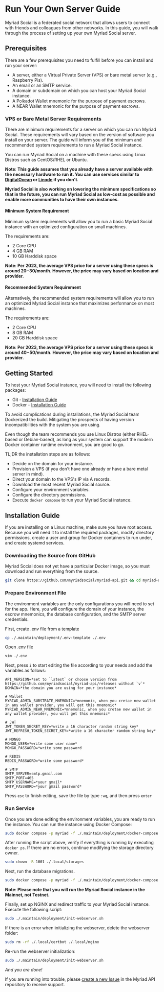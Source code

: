 # Run Your Own Server Guide
Myriad Social is a federated social network that allows users to connect with friends and colleagues from other networks. In this guide, you will walk through the process of setting up your own Myriad Social server. 

## Prerequisites
There are a few prerequisites you need to fulfill before you can install and run your server:
- A server, either a Virtual Private Server (VPS) or bare metal server (e.g., Raspberry Pis).
- An email or an SMTP service.
- A domain or subdomain on which you can host your Myriad Social instance.
- A Polkadot Wallet mnemonic for the purpose of payment escrows.
- A NEAR Wallet mnemonic for the purpose of payment escrows.

### VPS or Bare Metal Server Requirements
There are minimum requirements for a server on which you can run Myriad Social. These requirements will vary based on the version of software you install on your server. The guide will inform you of the minimum and recommended system requirements to run a Myriad Social instance.

You can run Myriad Social on a machine with these specs using Linux Distros such as CentOS/RHEL or Ubuntu.

**Note: This guide assumes that you already have a server available with the necessary hardware to run it. You can use services similar to [DigitalOcean](https://www.digitalocean.com/pricing/droplets) or [Linode](https://www.linode.com/pricing/#compute-shared) if you don't.**

**Myriad Social is also working on lowering the minimum specifications so that in the future, you can run Myriad Social as low-cost as possible and enable more communities to have their own instances.**

#### Minimum System Requirement
Minimum system requirements will allow you to run a basic Myriad Social instance with an optimized configuration on small machines.

The requirements are:
- 2 Core CPU
- 4 GB RAM
- 10 GB Harddisk space

**Note: Per 2023, the average VPS price for a server using these specs is around $20-$30/month. However, the price may vary based on location and provider.**

#### Recommended System Requirement
Alternatively, the recommended system requirements will allow you to run an optimized Myriad Social instance that maximizes performance on most machines.

The requirements are:
- 2 Core CPU
- 8 GB RAM
- 20 GB Harddisk space

**Note: Per 2023, the average VPS price for a server using these specs is around $40-$50/month. However, the price may vary based on location and provider.**

## Getting Started
To host your Myriad Social instance, you will need to install the following packages:
- Git - [Installation Guide](https://git-scm.com/download/linux)
- Docker - [Installation Guide](https://docs.docker.com/engine/install/ubuntu/)

To avoid complications during installations, the Myriad Social team Dockerized the build. Mitigating the prospects of having version incompatibilities with the system you are using. 

Even though the team recommends you use Linux Distros (either RHEL-based or Debian-based), as long as your system can support the modern Docker container runtime environment, you are good to go.

TL;DR the installation steps are as follows:
- Decide on the domain for your instance.
- Provision a VPS (if you don't have one already or have a bare metal server in mind).
- Direct your domain to the VPS's IP via A records.
- Download the most recent Myriad Social source.
- Configure your environment variables.
- Configure the directory permissions.
- Execute `docker compose` to run your Myriad Social instance.

## Installation Guide
If you are installing on a Linux machine, make sure you have root access. Because you will need it to install the required packages, modify directory permissions, create a user and group for Docker containers to run under, and create systemd services.

###  Downloading the Source from GitHub
Myriad Social does not yet have a particular Docker image, so you must download and run everything from the source. 

```bash
git clone https://github.com/myriadsocial/myriad-api.git && cd myriad-api
```

### Prepare Environment File
The environment variables are the only configurations you will need to set for the app. Here, you will configure the domain of your instance, the escrow mnemonics, the database configuration, and the SMTP server credentials.

First, create .env file from a template

```bash
cp ./.maintain/deployment/.env-template ./.env
```

Open .env file

```bash
vim ./.env
```

Next, press `i` to start editing the file according to your needs and add the variables as follows:

```
API_VERSION=*set to `latest` or choose version from https://github.com/myriadsocial/myriad-api/releases without `v`*
DOMAIN=*the domain you are using for your instance*

# Wallet
MYRIAD_ADMIN_SUBSTRATE_MNEMONIC=*mnemonic, when you cretae new wallet in any wallet provider, you will get this mnemonic*
MYRIAD_ADMIN_NEAR_MNEMONIC=*mnemonic, when you cretae new wallet in any wallet provider, you will get this mnemonic*

# JWT
JWT_TOKEN_SECRET_KEY=*write a 16 character random string key*
JWT_REFRESH_TOKEN_SECRET_KEY=*write a 16 character random string key*

# MONGO
MONGO_USER=*write some user name*
MONGO_PASSWORD=*write some password

# REDIS
REDIS_PASSWORD=*write some password*

# SMTP
SMTP_SERVER=smtp.gmail.com
SMTP_PORT=465
SMTP_USERNAME=*your gmail*
SMTP_PASSWORD=*your gmail password*
```

Press `esc` to finish editing, save the file by type `:wq`, and then press `enter`

### Run Service
Once you are done editing the environment variables, you are ready to run the instance. You can run the instance using Docker Compose:

```bash
sudo docker compose -p myriad -f ./.maintain/deployment/docker-compose.yaml --env-file ./.env --profile webserver up -d
```

After running the script above, verify if everything is running by executing `docker ps`. If there are no errors, continue modifying the storage directory owner.

```bash
sudo chown -R 1001 ./.local/storages
```

Next, run the database migrations.

```bash
sudo docker compose -p myriad -f ./.maintain/deployment/docker-compose.yaml --env-file ./.env run --rm db_migration --rebuild --environment mainnet
```

**Note: Please note that you will run the Myriad Social instance in the Mainnet, not Testnet.**

Finally, set up NGINX and redirect traffic to your Myriad Social instance. Execute the following script:

```bash
sudo ./.maintain/deployment/init-webserver.sh
```

If there is an error when initializing the webserver, delete the webserver folder:

```bash
sudo rm -rf ./.local/certbot ./.local/nginx
```

Re-run the webserver initialization:

```bash
sudo ./.maintain/deployment/init-webserver.sh
```

*And you are done!*

If you are running into trouble, please [create a new Issue](https://github.com/myriadsocial/myriad-api/issues/new) in the Myriad API repository to receive support.